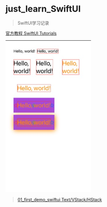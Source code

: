 # just_learn_SwiftUI

>SwiftUI学习记录

[官方教程 SwiftUI Tutorials](https://developer.apple.com/tutorials/swiftui/creating-and-combining-views)

![@Text](./01_first_demo_swiftui.jpg)

>[01_first_demo_swiftui Text/VStack/HStack](./01_first_demo_swiftui/01_first_demo_swiftui/ContentView.swift)

